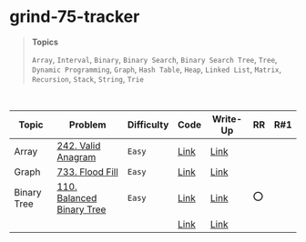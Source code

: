 # grind-75-tracker

> **Topics**
> 
> `Array`, `Interval`, `Binary`, `Binary Search`, `Binary Search Tree`, `Tree`, `Dynamic Programming`, `Graph`, `Hash Table`, `Heap`, `Linked List`, `Matrix`, `Recursion`, `Stack`, `String`, `Trie`   

<br>

| Topic | Problem                                                            | Difficulty | Code                                | Write-Up                                                       | RR | R#1 |
|------|--------------------------------------------------------------------|------------|-------------------------------------|----------------------------------------------------------------|----|-----------|
| Array | [242. Valid Anagram](https://leetcode.com/problems/valid-anagram/) | `Easy`     | [Link](code/LC-242_Valid%20Anagram.py) | [Link](https://github.com/seungriyou/algorithm-study/issues/2) |    |           |
| Graph | [733. Flood Fill](https://leetcode.com/problems/flood-fill/)       | `Easy`     | [Link](code/LC-733_Flood%20Fill.py)    | [Link](https://github.com/seungriyou/algorithm-study/issues/3) |    | |
| Binary Tree | [110. Balanced Binary Tree](https://leetcode.com/problems/balanced-binary-tree/) | `Easy`     | [Link](code/LC-110_Balanced%20Binary%20Tree.py)                       | [Link](https://github.com/seungriyou/algorithm-study/issues/4) | ⭕️ |   |
|  | []() | ` `        | [Link](code/)                       | [Link](https://github.com/seungriyou/algorithm-study/issues/)  |    |   |

